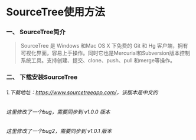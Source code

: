 # SourceTree使用方法

### 一、 SourceTree简介
>SourceTree 是 Windows 和Mac OS X 下免费的 Git 和 Hg 客户端，拥有可视化界面，容易上手操作。同时它也是Mercurial和Subversion版本控制系统工具。支持创建、提交、clone、push、pull 和merge等操作。

### 二、 下载安装SourceTree
###### 1.下载地址：<https://www.sourcetreeapp.com/>，该版本是中文的

###### 这里修改了一个bug，需要同步到 v1.0.0 版本

###### 这里修改了一个bug2，需要同步到 v1.0.1 版本
